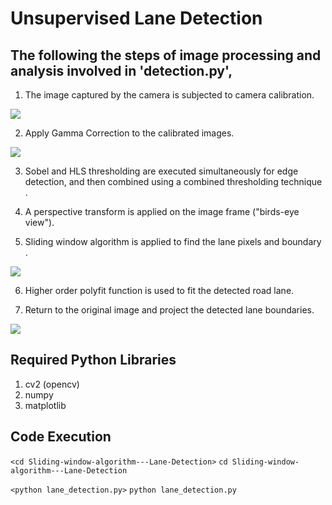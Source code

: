 # Unsupervised Lane Detection 

## The following the steps of image processing and analysis involved in 'detection.py',
1. The image captured by the camera is subjected to camera calibration. 

![](/images/5.jpg) 

 

2. Apply Gamma Correction to the calibrated images. 

 

![](/images/6.jpg) 

 

3. Sobel and HLS thresholding are executed simultaneously for edge detection, and then combined using a combined thresholding technique . 

4.  A perspective transform is applied on the image frame ("birds-eye view"). 

5. Sliding window algorithm is applied to find the lane pixels and boundary . 

 

![](/images/1.png) 

 

6. Higher order polyfit function is used to fit the detected road lane. 

7. Return to the original image and project the detected lane boundaries. 

 
![](/images/3.png)
## Required Python Libraries
1. cv2 (opencv)
2. numpy
3. matplotlib

## Code Execution 
`<cd Sliding-window-algorithm---Lane-Detection>` 
`cd Sliding-window-algorithm---Lane-Detection` 

`<python lane_detection.py>` 
`python lane_detection.py` 
